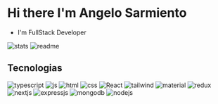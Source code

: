 # Hi there I'm Angelo Sarmiento

- I'm FullStack Developer

<img src="https://github-readme-stats.vercel.app/api?username=LifeAsDev&theme=blue-green" alt="stats"  />

<img src="https://github-readme-stats.vercel.app/api/top-langs/?username=LifeAsDev&theme=blue-green" alt="readme"  />

<h2>
Tecnologias
</h2>
<img src="https://img.shields.io/badge/TypeScript-007ACC?style=for-the-badge&logo=typescript&logoColor=white" alt="typescript" style="display: inline-block;" />
<img src="https://img.shields.io/badge/JavaScript-323330?style=for-the-badge&logo=javascript&logoColor=F7DF1E" alt="js" style="display: inline-block;" />
<img src="https://img.shields.io/badge/HTML5-E34F26?style=for-the-badge&logo=html5&logoColor=white" alt="html" style="display: inline-block;" />
<img src="https://img.shields.io/badge/CSS3-1572B6?style=for-the-badge&logo=css3&logoColor=white" alt="css" style="display: inline-block;" />
<img src="https://img.shields.io/badge/React-20232A?style=for-the-badge&logo=react&logoColor=61DAFB" alt="React" style="display: inline-block;" />
<img src="https://img.shields.io/badge/Tailwind_CSS-38B2AC?style=for-the-badge&logo=tailwind-css&logoColor=white" alt="tailwind" style="display: inline-block;" />
<img src="https://img.shields.io/badge/Material--UI-0081CB?style=for-the-badge&logo=material-ui&logoColor=white" alt="material" style="display: inline-block;" />
<img src="https://img.shields.io/badge/Redux-593D88?style=for-the-badge&logo=redux&logoColor=white" alt="redux" style="display: inline-block;" />
<img src="https://img.shields.io/badge/-Nextjs-000000?style=for-the-badge&logo=nextdotjs" alt="nextjs" style="display: inline-block;" />
<img src="https://img.shields.io/badge/Express.js-404D59?style=for-the-badge" alt="expressjs" style="display: inline-block;" />
<img src="https://img.shields.io/badge/MongoDB-4EA94B?logo=mongodb&logoColor=white&style=for-the-badge" alt="mongodb" style="display: inline-block;" />
<img src="https://img.shields.io/badge/Node.js-43853D?logo=node.js&logoColor=white&style=for-the-badge" alt="nodejs" style="display: inline-block;" />
<img src="" alt="" style="display: inline-block;" />
<img src="" alt="" style="display: inline-block;" />



 
 
 <h2>

